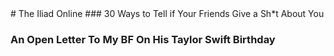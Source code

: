 <head>
# The Iliad Online
</head>

<body>
### 30 Ways to Tell if Your Friends Give a Sh*t About You

### An Open Letter To My BF On His Taylor Swift Birthday
</body>
